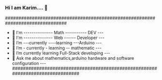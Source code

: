 ### Hi I am Karim.... 👋

###############################################################################
- 🌱 I'm --------------- Math ----------- DEV ---                                                               
- 🌱 I'm --------------- Web ------ Developer ---                                                              
- 🌱 I’m ---currently ----learning ---Arduino ---                                                          
- 🌱 I’m - currently - learning -- mathematic ---                                                           
- 🌱 I’m currently learning Full-Stack developing ---                                                                                    
- 💬 Ask me about mathematics,arduino hardware and software configuration ---                                                               
###############################################################################




